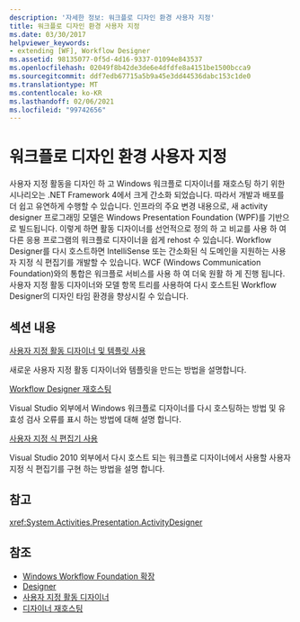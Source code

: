 ```yaml
---
description: '자세한 정보: 워크플로 디자인 환경 사용자 지정'
title: 워크플로 디자인 환경 사용자 지정
ms.date: 03/30/2017
helpviewer_keywords:
- extending [WF], Workflow Designer
ms.assetid: 98135077-0f5d-4d16-9337-01094e843537
ms.openlocfilehash: 02049f8b42de3de6e4dfdfe8a4151be1500bcca9
ms.sourcegitcommit: ddf7edb67715a5b9a45e3dd44536dabc153c1de0
ms.translationtype: MT
ms.contentlocale: ko-KR
ms.lasthandoff: 02/06/2021
ms.locfileid: "99742656"
---
```

# <a name="customizing-the-workflow-design-experience"></a>워크플로 디자인 환경 사용자 지정

사용자 지정 활동을 디자인 하 고 Windows 워크플로 디자이너를 재호스팅 하기 위한 시나리오는 .NET Framework 4에서 크게 간소화 되었습니다. 따라서 개발과 배포를 더 쉽고 유연하게 수행할 수 있습니다. 인프라의 주요 변경 내용으로, 새 activity designer 프로그래밍 모델은 Windows Presentation Foundation (WPF)를 기반으로 빌드됩니다. 이렇게 하면 활동 디자이너를 선언적으로 정의 하 고 비교를 사용 하 여 다른 응용 프로그램의 워크플로 디자이너을 쉽게 rehost 수 있습니다. Workflow Designer를 다시 호스트하면 IntelliSense 또는 간소화된 식 도메인을 지원하는 사용자 지정 식 편집기를 개발할 수 있습니다. WCF (Windows Communication Foundation)와의 통합은 워크플로 서비스를 사용 하 여 더욱 원활 하 게 진행 됩니다. 사용자 지정 활동 디자이너와 모델 항목 트리를 사용하여 다시 호스트된 Workflow Designer의 디자인 타임 환경을 향상시킬 수 있습니다.

## <a name="in-this-section"></a>섹션 내용

 [사용자 지정 활동 디자이너 및 템플릿 사용](using-custom-activity-designers-and-templates.md)

 새로운 사용자 지정 활동 디자이너와 템플릿을 만드는 방법을 설명합니다.

 [Workflow Designer 재호스팅](rehosting-the-workflow-designer.md)

 Visual Studio 외부에서 Windows 워크플로 디자이너를 다시 호스팅하는 방법 및 유효성 검사 오류를 표시 하는 방법에 대해 설명 합니다.

 [사용자 지정 식 편집기 사용](using-a-custom-expression-editor.md)

 Visual Studio 2010 외부에서 다시 호스트 되는 워크플로 디자이너에서 사용할 사용자 지정 식 편집기를 구현 하는 방법을 설명 합니다.

## <a name="reference"></a>참고

<xref:System.Activities.Presentation.ActivityDesigner>

## <a name="see-also"></a>참조

- [Windows Workflow Foundation 확장](extend.md)
- [Designer](./samples/designer.md)
- [사용자 지정 활동 디자이너](./samples/custom-activity-designers.md)
- [디자이너 재호스팅](./samples/designer-rehosting.md)
